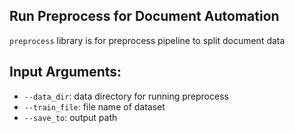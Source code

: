 ## Run Preprocess for Document Automation
`preprocess` library is for preprocess pipeline to split document data

## Input Arguments:
* `--data_dir`: data directory for running preprocess
* `--train_file`: file name of dataset
* `--save_to`: output path
